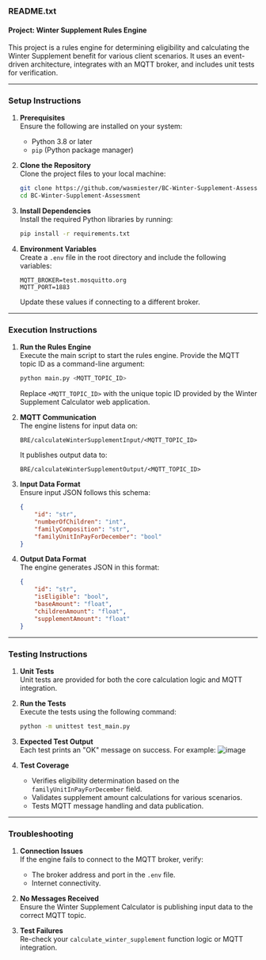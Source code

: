 ### **README.txt**

#### **Project: Winter Supplement Rules Engine**

This project is a rules engine for determining eligibility and calculating the Winter Supplement benefit for various client scenarios. It uses an event-driven architecture, integrates with an MQTT broker, and includes unit tests for verification.

---

### **Setup Instructions**

1. **Prerequisites**  
   Ensure the following are installed on your system:
   - Python 3.8 or later
   - `pip` (Python package manager)

2. **Clone the Repository**  
   Clone the project files to your local machine:
   ```bash
   git clone https://github.com/wasmiester/BC-Winter-Supplement-Assessment/tree/main
   cd BC-Winter-Supplement-Assessment
   ```

3. **Install Dependencies**  
   Install the required Python libraries by running:
   ```bash
   pip install -r requirements.txt
   ```

4. **Environment Variables**  
   Create a `.env` file in the root directory and include the following variables:
   ```plaintext
   MQTT_BROKER=test.mosquitto.org
   MQTT_PORT=1883
   ```
   Update these values if connecting to a different broker.

---

### **Execution Instructions**

1. **Run the Rules Engine**  
   Execute the main script to start the rules engine. Provide the MQTT topic ID as a command-line argument:
   ```bash
   python main.py <MQTT_TOPIC_ID>
   ```
   Replace `<MQTT_TOPIC_ID>` with the unique topic ID provided by the Winter Supplement Calculator web application.

2. **MQTT Communication**  
   The engine listens for input data on:
   ```plaintext
   BRE/calculateWinterSupplementInput/<MQTT_TOPIC_ID>
   ```
   It publishes output data to:
   ```plaintext
   BRE/calculateWinterSupplementOutput/<MQTT_TOPIC_ID>
   ```

3. **Input Data Format**  
   Ensure input JSON follows this schema:
   ```json
   {
       "id": "str", 
       "numberOfChildren": "int",
       "familyComposition": "str", 
       "familyUnitInPayForDecember": "bool"
   }
   ```

4. **Output Data Format**  
   The engine generates JSON in this format:
   ```json
   {
       "id": "str", 
       "isEligible": "bool", 
       "baseAmount": "float", 
       "childrenAmount": "float", 
       "supplementAmount": "float"
   }
   ```

---

### **Testing Instructions**

1. **Unit Tests**  
   Unit tests are provided for both the core calculation logic and MQTT integration.

2. **Run the Tests**  
   Execute the tests using the following command:
   ```bash
   python -m unittest test_main.py
   ```

3. **Expected Test Output**  
   Each test prints an "OK" message on success. For example:
  ![image](https://github.com/user-attachments/assets/84949fe0-1899-435e-b6b4-7bc485d9223c)


4. **Test Coverage**  
   - Verifies eligibility determination based on the `familyUnitInPayForDecember` field.
   - Validates supplement amount calculations for various scenarios.
   - Tests MQTT message handling and data publication.

---

### **Troubleshooting**

1. **Connection Issues**  
   If the engine fails to connect to the MQTT broker, verify:
   - The broker address and port in the `.env` file.
   - Internet connectivity.

2. **No Messages Received**  
   Ensure the Winter Supplement Calculator is publishing input data to the correct MQTT topic.

3. **Test Failures**  
   Re-check your `calculate_winter_supplement` function logic or MQTT integration.
